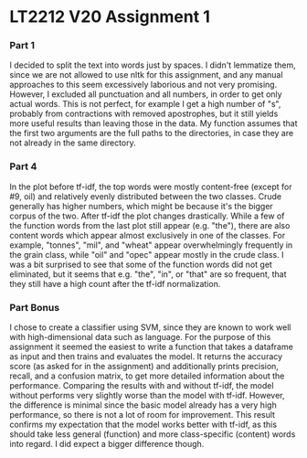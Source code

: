 # LT2212 V20 Assignment 1

### Part 1
I decided to split the text into words just by spaces. I didn't lemmatize them, since we are not allowed to use nltk for this assignment, and any manual approaches to this seem excessively laborious and not very promising. However, I excluded all punctuation and all numbers, in order to get only actual words. This is not perfect, for example I get a high number of "s", probably from contractions with removed apostrophes, but it still yields more useful results than leaving those in the data. 
My function assumes that the first two arguments are the full paths to the directories, in case they are not already in the same directory.

### Part 4
In the plot before tf-idf, the top words were mostly content-free (except for #9, oil) and relatively evenly distributed between the two classes. Crude generally has higher numbers, which might be because it's the bigger corpus of the two. After tf-idf the plot changes drastically. While a few of the function words from the last plot still appear (e.g. "the"), there are also content words which appear almost exclusively in one of the classes. For example, "tonnes", "mil", and "wheat" appear overwhelmingly frequently in the grain class, while "oil" and "opec" appear mostly in the crude class. I was a bit surprised to see that some of the function words did not get eliminated, but it seems that e.g. "the", "in", or "that" are so frequent, that they still have a high count after the tf-idf normalization. 

### Part Bonus
I chose to create a classifier using SVM, since they are known to work well with high-dimensional data such as language. For the purpose of this assignment it seemed the easiest to write a function that takes a dataframe as input and then trains and evaluates the model. It returns the accuracy score (as asked for in the assignment) and additionally prints precision, recall, and a confusion matrix, to get more detailed information about the performance. 
Comparing the results with and without tf-idf, the model without performs very slightly worse than the model with tf-idf. However, the difference is minimal since the basic model already has a very high performance, so there is not a lot of room for improvement. This result confirms my expectation that the model works better with tf-idf, as this should take less general (function) and more class-specific (content) words into regard. I did expect a bigger difference though. 

